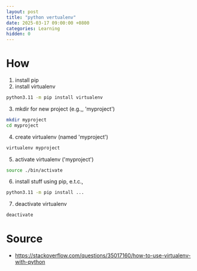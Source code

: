 ```yaml
---
layout: post
title: "python vertualenv"
date: 2025-03-17 09:00:00 +0800
categories: Learning
hidden: 0
---
```


# How

1. install pip
2. install virtualenv

```sh
python3.11 -m pip install virtualenv
```

3. mkdir for new project (e.g.,, 'myproject')

```sh
mkdir myproject
cd myproject
```

4. create virtualenv (named 'myproject')

```sh
virtualenv myproject
```

5. activate virtualenv ('myproject')

```sh
source ./bin/activate
```

6. install stuff using pip, e.t.c.,

```sh
python3.11 -m pip install ...
```

7. deactivate virtualenv

```sh
deactivate
```

# Source

- https://stackoverflow.com/questions/35017160/how-to-use-virtualenv-with-python
